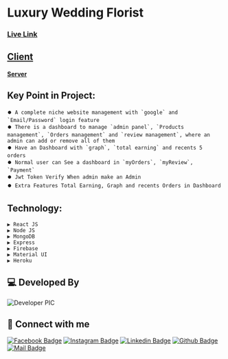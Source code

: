 

# Luxury Wedding Florist

### [Live Link](https://niche-flowers.web.app/)
## [Client](https://github.com/programming-hero-web-course-4/niche-website-client-side-iazadur)
#### [Server](https://github.com/programming-hero-web-course-4/niche-website-server-side-iazadur)

## Key Point in Project: 
    ⏺️ A complete niche website management with `google` and `Email/Password` login feature 
    ⏺️ There is a dashboard to manage `admin panel`, `Products management`, `Orders management` and `review management`, where an admin can add or remove all of them
    ⏺️ Have an Dashboard with `graph`, `total earning` and recents 5 orders
    ⏺️ Normal user can See a dashboard in `myOrders`, `myReview`, `Payment`
    ⏺️ Jwt Token Verify When admin make an Admin
    ⏺️ Extra Features Total Earning, Graph and recents Orders in Dashboard


## Technology: 
    ▶ React JS
    ▶ Node JS
    ▶ MongoDB
    ▶ Express
    ▶ Firebase
    ▶ Material UI
    ▶ Heroku






## 💻 Developed By

![Developer PIC](https://avatars.githubusercontent.com/u/68888519?s=96&v=4)

## 🚀 Connect with me

[![Facebook Badge](https://img.shields.io/badge/Facebook-1877F2?style=for-the-badge&logo=facebook&logoColor=white)](https://facebook.com/iazadur)
[![Instagram Badge](https://img.shields.io/badge/Instagram-E4405F?style=for-the-badge&logo=instagram&logoColor=white)](https://www.instagram.com/iazadur/)
[![Linkedin Badge](https://img.shields.io/badge/LinkedIn-0077B5?style=for-the-badge&logo=linkedin&logoColor=white)](https://www.linkedin.com/in/iamazadur/)
[![Github Badge](https://img.shields.io/badge/GitHub-100000?style=for-the-badge&logo=github&logoColor=white)](https://github.com/iazadur)
[![Mail Badge](https://img.shields.io/badge/Gmail-D14836?style=for-the-badge&logo=gmail&logoColor=white)](mailto:iamazadur@gmail.com)